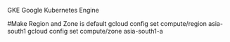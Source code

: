 GKE Google Kubernetes Engine

#Make Region and Zone is default
gcloud config set compute/region    asia-south1
gcloud config set compute/zone      asia-south1-a